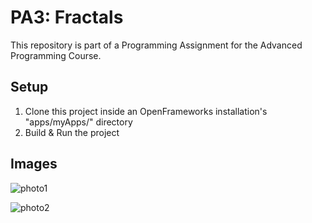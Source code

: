 # PA3: Fractals
 This repository is part of a Programming Assignment for the Advanced Programming Course.

## Setup
1. Clone this project inside an OpenFrameworks installation's "apps/myApps/" directory
2. Build & Run the project

## Images
![photo1](https://user-images.githubusercontent.com/92653848/212378991-2f50591c-c350-4a33-94d5-7d96d2537f87.png)

![photo2](https://user-images.githubusercontent.com/92653848/212379090-27204c3c-d3a5-4752-8847-423529aae1ed.png)
